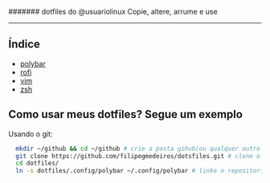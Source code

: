 
#######                       dotfiles do @usuariolinux                    Copie, altere, arrume e use


---------------------------------------------------------------------------------------------------------------------------------------------------------------------------------------



## Índice

* [polybar](https://github.com/filipegmedeiros/dotfiles/tree/master/.config/polybar)
* [rofi](https://github.com/filipegmedeiros/dotfiles/tree/master/.config/rofi)
* [vim](https://github.com/filipegmedeiros/dotfiles/tree/master/.config/vim)
* [zsh](https://github.com/filipegmedeiros/dotfiles/tree/master/.config/zsh)

## Como usar meus dotfiles? Segue um exemplo

Usando o git:
  ~~~ sh
	mkdir ~/github && cd ~/github # crie a pasta gihub(ou qualquer outro nome)
    git clone https://github.com/filipegmedeiros/dotsfiles.git # clone o repositório
    cd dotfiles/
    ln -s dotfiles/.config/polybar ~/.config/polybar # linke o repositorio
  ~~~
